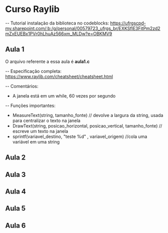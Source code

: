 # Curso Raylib

-- Tutorial instalação da biblioteca no codeblocks:
https://ufrgscpd-my.sharepoint.com/:b:/g/personal/00579723_ufrgs_br/EXKSflE3FitPm2zd2mZxEUEBx1PVr0hLhuAz566xm_MLDw?e=OBKMV9

## Aula 1
O arquivo referente a essa aula é **aula1.c**

-- Especificação completa:
https://www.raylib.com/cheatsheet/cheatsheet.html

-- Comentários:
* A janela está em um while, 60 vezes por segundo

-- Funções importantes:
* MeasureText(string, tamanho_fonte) // devolve a largura da string, usada para centralizar o texto na janela
* DrawText(string, posicao_horizontal, posicao_vertical, tamanho_fonte) // escreve um texto na janela
* sprintf(variavel_destino, "teste %d" , variavel_origem) //cola uma variável em uma string

## Aula 2

## Aula 3

## Aula 4

## Aula 5

## Aula 6

